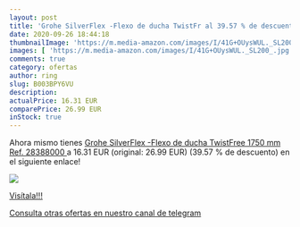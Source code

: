 ```yaml
---
layout: post
title: 'Grohe SilverFlex -Flexo de ducha TwistFr al 39.57 % de descuento'
date: 2020-09-26 18:44:18
thumbnailImage: 'https://m.media-amazon.com/images/I/41G+OUysWUL._SL200_.jpg'
images: [ 'https://m.media-amazon.com/images/I/41G+OUysWUL._SL200_.jpg' ]
comments: true
category: ofertas
author: ring
slug: B003BPY6VU
description:
actualPrice: 16.31 EUR
comparePrice: 26.99 EUR
inStock: true
---
```


Ahora mismo tienes [Grohe SilverFlex -Flexo de ducha TwistFree  1750 mm  Ref. 28388000 ](https://www.amazon.com/dp/B003BPY6VU/?tag=redken08-20) a 16.31 EUR (original: 26.99 EUR) (39.57 %  de descuento) en el siguiente enlace!

[![](https://m.media-amazon.com/images/I/41G+OUysWUL._SL200_.jpg)](https://www.amazon.com/dp/B003BPY6VU/?tag=redken08-20)

[Visítala!!!](https://www.amazon.com/dp/B003BPY6VU/?tag=redken08-20)

[Consulta otras ofertas en nuestro canal de telegram](https://t.me/s/ofertas25)
